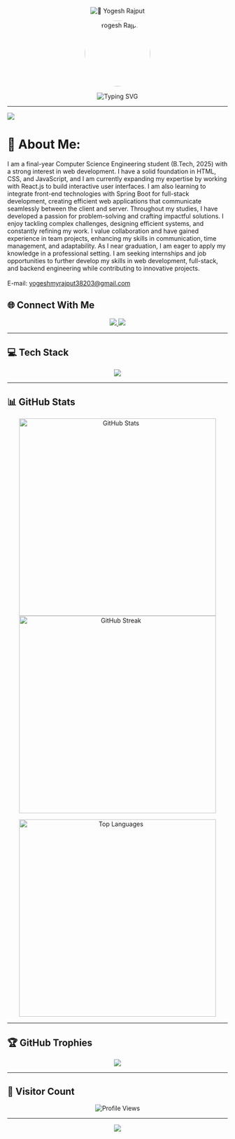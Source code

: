 <p align="center">

  <img src="https://capsule-render.vercel.app/api?type=waving&height=200&color=gradient&text=Yogesh%20Rajput&reversal=false&textBg=false&fontColor=black&fontAlign=50&fontAlignY=35&animation=blink&desc=Computer%20Science%20Engineer%20|%20Java%20Enthusiast" alt="🚀 Yogesh Rajput">
</p>

<!-- Profile Picture -->
<p align="center">
  <img src="https://avatars.githubusercontent.com/yogesh8rajput" width="150" height="150" style="border-radius: 50%;" alt="Yogesh Rajput">
</p>


<p align="center">
  <img src="https://readme-typing-svg.herokuapp.com?font=Fira+Code&weight=500&size=22&pause=1000&color=36BCF7&center=true&vCenter=true&width=800&lines=Fast+Learner+%7C+Passionate+Coder+%7C+Team+Player;Java+%7C+Spring+Boot+%7C+ReactJS;Striving+to+solve+real-world+problems!" alt="Typing SVG" />
</p>


---


[![](https://visitcount.itsvg.in/api?id=yogesh8rajput&icon=2&color=1)](https://visitcount.itsvg.in)

<!-- Footer -->

# 💫 About Me:
I am a final-year Computer Science Engineering student (B.Tech, 2025) with a strong interest in web development. I have a solid foundation in HTML, CSS, and JavaScript, and I am currently expanding my expertise by working with React.js to build interactive user interfaces. I am also learning to integrate front-end technologies with Spring Boot for full-stack development, creating efficient web applications that communicate seamlessly between the client and server.
Throughout my studies, I have developed a passion for problem-solving and crafting impactful solutions. I enjoy tackling complex challenges, designing efficient systems, and constantly refining my work. I value collaboration and have gained experience in team projects, enhancing my skills in communication, time management, and adaptability.
As I near graduation, I am eager to apply my knowledge in a professional setting. I am seeking internships and job opportunities to further develop my skills in web development, full-stack, and backend engineering while contributing to innovative projects.
<br><br>E-mail: yogeshmyrajput38203@gmail.com

## 🌐 Connect With Me

<p align="center">
  <a href="https://www.instagram.com/yogeshsinghjirajput/" target="_blank">
    <img src="https://img.shields.io/badge/Instagram-E4405F?style=for-the-badge&logo=instagram&logoColor=white">
  </a>
  <a href="https://linkedin.com/in/yogesh-rajput-33676624a" target="_blank">
    <img src="https://img.shields.io/badge/LinkedIn-0077B5?style=for-the-badge&logo=linkedin&logoColor=white">
  </a>
</p>

---

## 💻 Tech Stack

<p align="center">
  <img src="https://skillicons.dev/icons?i=html,css,js,java,react,spring,tailwind,mysql,hibernate,postman,vscode,vite" />
</p>

---

## 📊 GitHub Stats

<p align="center">
  <img src="https://github-readme-stats.vercel.app/api?username=Yogesh8rajput&show_icons=true&theme=radical&hide_border=true" width="450" alt="GitHub Stats" />
  <img src="https://github-readme-streak-stats.herokuapp.com/?user=Yogesh8rajput&theme=radical&hide_border=true" width="450" alt="GitHub Streak" />
</p>

<p align="center">
  <img src="https://github-readme-stats.vercel.app/api/top-langs/?username=Yogesh8rajput&layout=compact&theme=radical&hide_border=true" width="450" alt="Top Languages" />
</p>

---

## 🏆 GitHub Trophies

<p align="center">
  <img src="https://github-profile-trophy.vercel.app/?username=Yogesh8rajput&theme=onestar&no-frame=true&margin-w=6" />
</p>

---

## 🚀 Visitor Count

<p align="center">
  <img src="https://visitcount.itsvg.in/api?id=Yogesh8rajput&icon=2&color=1" alt="Profile Views" />
</p>

---

<!-- Footer -->
<p align="center">
  <img src="https://capsule-render.vercel.app/api?type=waving&height=100&color=gradient&text=Crafted%20with%20❤%20by%20Yogesh%20Rajput&section=footer&fontSize=18" />
</p>

